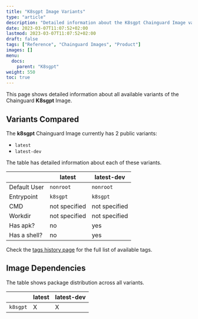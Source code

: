 ```yaml
---
title: "K8sgpt Image Variants"
type: "article"
description: "Detailed information about the K8sgpt Chainguard Image variants"
date: 2023-03-07T11:07:52+02:00
lastmod: 2023-03-07T11:07:52+02:00
draft: false
tags: ["Reference", "Chainguard Images", "Product"]
images: []
menu:
  docs:
    parent: "K8sgpt"
weight: 550
toc: true
---
```


This page shows detailed information about all available variants of the Chainguard **K8sgpt** Image.

## Variants Compared
The **k8sgpt** Chainguard Image currently has 2 public variants: 

- `latest`
- `latest-dev`

The table has detailed information about each of these variants.

|              | latest        | latest-dev    |
|--------------|---------------|---------------|
| Default User | `nonroot`     | `nonroot`     |
| Entrypoint   | `k8sgpt`      | `k8sgpt`      |
| CMD          | not specified | not specified |
| Workdir      | not specified | not specified |
| Has apk?     | no            | yes           |
| Has a shell? | no            | yes           |

Check the [tags history page](/chainguard/chainguard-images/reference/k8sgpt/tags_history/) for the full list of available tags.
## Image Dependencies
The table shows package distribution across all variants.

|          | latest | latest-dev |
|----------|--------|------------|
| `k8sgpt` | X      | X          |
